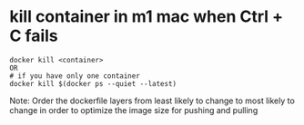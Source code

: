 # kill container in m1 mac when Ctrl + C fails
```shell
docker kill <container>
OR 
# if you have only one container
docker kill $(docker ps --quiet --latest)
```


Note: 
Order the dockerfile layers from least likely to change to most likely to change in order to optimize
the image size for pushing and pulling